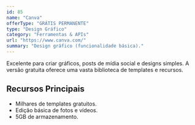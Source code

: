 ```yaml
---
id: 85
name: "Canva"
offerType: "GRÁTIS PERMANENTE"
type: "Design Gráfico"
category: "Ferramentas & APIs"
url: "https://www.canva.com/"
summary: "Design gráfico (funcionalidade básica)."
---
```


Excelente para criar gráficos, posts de mídia social e designs simples. A versão gratuita oferece uma vasta biblioteca de templates e recursos.

## Recursos Principais

- Milhares de templates gratuitos.
- Edição básica de fotos e vídeos.
- 5GB de armazenamento.
